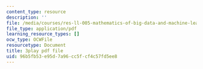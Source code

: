 ```yaml
---
content_type: resource
description: ''
file: /media/courses/res-ll-005-mathematics-of-big-data-and-machine-learning-january-iap-2020/96b5fb53e95d7a96cc5fcf4c57fd5ee8_5RqTJWf1l_A.pdf
file_type: application/pdf
learning_resource_types: []
ocw_type: OCWFile
resourcetype: Document
title: 3play pdf file
uid: 96b5fb53-e95d-7a96-cc5f-cf4c57fd5ee8
---
```

